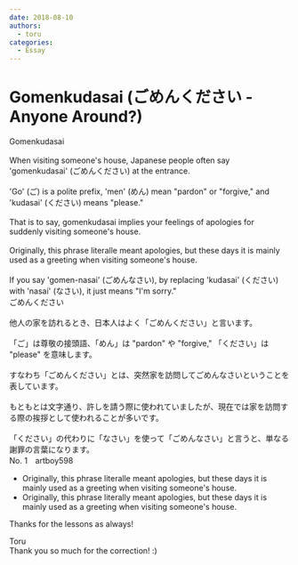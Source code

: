 ```yaml
---
date: 2018-08-10
authors:
  - toru
categories:
  - Essay
---
```


<h1 id="subject_show">Gomenkudasai (ごめんください - Anyone Around?)</h1>
<div class="date" hidden>Aug 10, 2018 02:34</div>
<div id="post"><div id="body_show_ori">
Gomenkudasai<br/><br/>When visiting someone's house, Japanese people often say 'gomenkudasai' (ごめんください) at the entrance.<br/><br/>'Go' (ご) is a polite prefix, 'men' (めん) mean "pardon" or "forgive," and 'kudasai' (ください) means "please."<br/><br/>That is to say, gomenkudasai implies your feelings of apologies for suddenly visiting someone's house.<br/><br/>Originally, this phrase literalle meant apologies, but these days it is mainly used as a greeting when visiting someone's house.<br/><br/>If you say 'gomen-nasai' (ごめんなさい), by replacing 'kudasai' (ください) with 'nasai' (なさい), it just means "I'm sorry."
</div></div>

<!-- more -->

<div id="post_ja"><div id="body_show_mo">
ごめんください<br/><br/>他人の家を訪れるとき、日本人はよく「ごめんください」と言います。<br/><br/>「ご」は尊敬の接頭語、「めん」は "pardon" や "forgive," 「ください」は "please" を意味します。<br/><br/>すなわち「ごめんください」とは、突然家を訪問してごめんなさいということを表しています。<br/><br/>もともとは文字通り、許しを請う際に使われていましたが、現在では家を訪問する際の挨拶として使われることが多いです。<br/><br/>「ください」の代わりに「なさい」を使って「ごめんなさい」と言うと、単なる謝罪の言葉になります。
</div></div>
<div id="block"><div class="first_name"> No. 1　<span class="just_name">artboy598</span></div><div id="block2">
<ul class="correction_field">
<li class="incorrect">Originally, this phrase literalle meant apologies, but these days it is mainly used as a greeting when visiting someone's house.</li>
<li class="corrected correct">
Originally, this phrase <span class="f_red">literally</span> meant apologies, but these days it is mainly used as a greeting when visiting someone's house.
</li>
</ul>
<p class="comment_small">
 Thanks for the lessons as always!
</p>

</div><div class="name"><span class="just_name">Toru</span><br>
Thank you so much for the correction! :)
</div>
</div>
